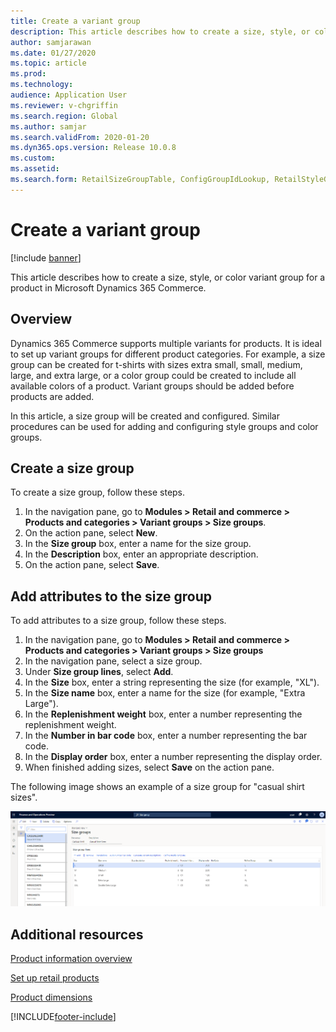 ```yaml
---
title: Create a variant group
description: This article describes how to create a size, style, or color variant group for a product in Microsoft Dynamics 365 Commerce.
author: samjarawan
ms.date: 01/27/2020
ms.topic: article
ms.prod: 
ms.technology: 
audience: Application User
ms.reviewer: v-chgriffin
ms.search.region: Global
ms.author: samjar
ms.search.validFrom: 2020-01-20
ms.dyn365.ops.version: Release 10.0.8
ms.custom: 
ms.assetid: 
ms.search.form: RetailSizeGroupTable, ConfigGroupIdLookup, RetailStyleGroupTable
---
```

# Create a variant group


[!include [banner](includes/banner.md)]

This article describes how to create a size, style, or color variant group for a product in Microsoft Dynamics 365 Commerce.

## Overview

Dynamics 365 Commerce supports multiple variants for products. It is ideal to set up variant groups for different product categories. For example, a size group can be created for t-shirts with sizes extra small, small, medium, large, and extra large, or a color group could be created to include all available colors of a product. Variant groups should be added before products are added.

In this article, a size group will be created and configured. Similar procedures can be used for adding and configuring style groups and color groups.

## Create a size group

To create a size group, follow these steps.
 
1. In the navigation pane, go to **Modules \> Retail and commerce \> Products and categories \> Variant groups \> Size groups**.
1. On the action pane, select **New**.
1. In the **Size group** box, enter a name for the size group.
1. In the **Description** box, enter an appropriate description.
1. On the action pane, select **Save**.

## Add attributes to the size group

To add attributes to a size group, follow these steps.

1. In the navigation pane, go to **Modules \> Retail and commerce \> Products and categories \> Variant groups \> Size groups**
1. In the navigation pane, select a size group.
1. Under **Size group lines**, select **Add**.
1. In the **Size** box, enter a string representing the size (for example, "XL").
1. In the **Size name** box, enter a name for the size (for example, "Extra Large").
1. In the **Replenishment weight** box, enter a number representing the replenishment weight.
1. In the **Number in bar code** box, enter a number representing the bar code.
1. In the **Display order** box, enter a number representing the display order.
1. When finished adding sizes, select **Save** on the action pane.

The following image shows an example of a size group for "casual shirt sizes".

![Create size group.](media/Size-Groups.png)

## Additional resources

[Product information overview](../supply-chain/pim/product-information.md?toc=/dynamics365/commerce/toc.json)

[Set up retail products](set-up-retail-products.md)

[Product dimensions](../supply-chain/pim/product-dimensions.md?toc=/dynamics365/commerce/toc.json)


[!INCLUDE[footer-include](../includes/footer-banner.md)]
